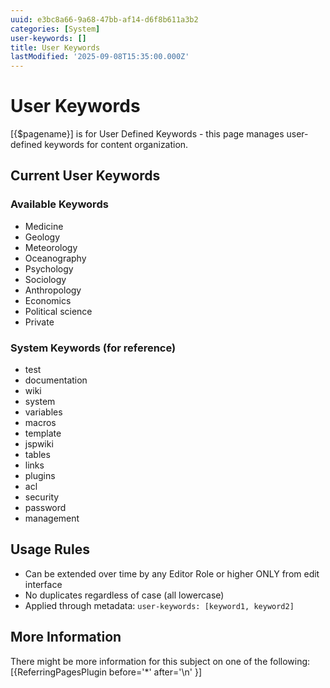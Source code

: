 ```yaml
---
uuid: e3bc8a66-9a68-47bb-af14-d6f8b611a3b2
categories: [System]
user-keywords: []
title: User Keywords
lastModified: '2025-09-08T15:35:00.000Z'
---
```

# User Keywords

[{$pagename}] is for User Defined Keywords - this page manages user-defined keywords for content organization.

## Current User Keywords

### Available Keywords
* Medicine
* Geology
* Meteorology
* Oceanography
* Psychology
* Sociology
* Anthropology
* Economics
* Political science
* Private

### System Keywords (for reference)
- test
- documentation
- wiki
- system
- variables
- macros
- template
- jspwiki
- tables
- links
- plugins
- acl
- security
- password
- management

## Usage Rules

- Can be extended over time by any Editor Role or higher ONLY from edit interface
- No duplicates regardless of case (all lowercase)
- Applied through metadata: `user-keywords: [keyword1, keyword2]`

## More Information

There might be more information for this subject on one of the following:
[{ReferringPagesPlugin before='*' after='\n' }]
